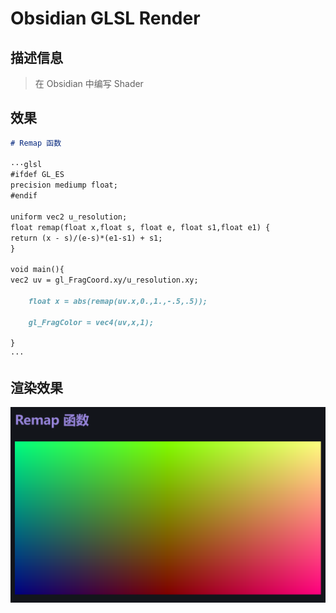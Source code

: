 # Obsidian GLSL Render

## 描述信息
> 在 Obsidian 中编写 Shader

## 效果

```markdown
# Remap 函数

···glsl
#ifdef GL_ES
precision mediump float;
#endif

uniform vec2 u_resolution;
float remap(float x,float s, float e, float s1,float e1) {
return (x - s)/(e-s)*(e1-s1) + s1;
}

void main(){
vec2 uv = gl_FragCoord.xy/u_resolution.xy;

	float x = abs(remap(uv.x,0.,1.,-.5,.5));
	
	gl_FragColor = vec4(uv,x,1);

}
···
```
## 渲染效果
![shader example](docs/img.png)

